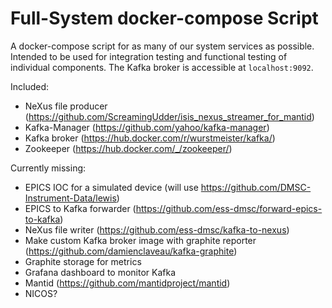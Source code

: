 # Full-System docker-compose Script

A docker-compose script for as many of our system services as possible.
Intended to be used for integration testing and functional testing of individual components. The Kafka broker is accessible at `localhost:9092`.

Included:
- NeXus file producer (https://github.com/ScreamingUdder/isis_nexus_streamer_for_mantid)
- Kafka-Manager (https://github.com/yahoo/kafka-manager)
- Kafka broker (https://hub.docker.com/r/wurstmeister/kafka/)
- Zookeeper (https://hub.docker.com/_/zookeeper/)

Currently missing:
- EPICS IOC for a simulated device (will use https://github.com/DMSC-Instrument-Data/lewis)
- EPICS to Kafka forwarder (https://github.com/ess-dmsc/forward-epics-to-kafka)
- NeXus file writer (https://github.com/ess-dmsc/kafka-to-nexus)
- Make custom Kafka broker image with graphite reporter (https://github.com/damienclaveau/kafka-graphite)
- Graphite storage for metrics
- Grafana dashboard to monitor Kafka
- Mantid (https://github.com/mantidproject/mantid)
- NICOS?
